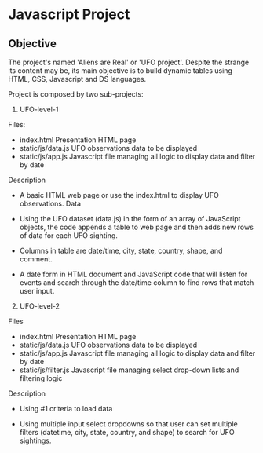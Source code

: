 # Javascript Project

## Objective

The project's named 'Aliens are Real' or 'UFO project'. Despite the strange its content may be, its main objective is to build dynamic tables using HTML, CSS, Javascript and DS languages.

Project is composed by two sub-projects:

1. UFO-level-1

Files:

* index.html            Presentation HTML page
* static/js/data.js     UFO observations data to be displayed
* static/js/app.js      Javascript file managing all logic to display data and filter by date

Description

* A basic HTML web page or use the index.html  to display UFO observations. Data 

* Using the UFO dataset (data.js) in the form of an array of JavaScript objects, the code appends a table to web page and then adds new rows of data for each UFO sighting.

* Columns in table are date/time, city, state, country, shape, and comment.

* A date form in HTML document and JavaScript code that will listen for events and search through the date/time column to find rows that match user input.

2. UFO-level-2

Files
* index.html            Presentation HTML page
* static/js/data.js     UFO observations data to be displayed
* static/js/app.js      Javascript file managing all logic to display data and filter by date
* static/js/filter.js   Javascript file managing select drop-down lists and filtering logic


Description

* Using #1 criteria to load data

* Using multiple input select dropdowns so that user can set multiple filters (datetime, city, state, country, and shape) to search for UFO sightings.

